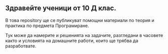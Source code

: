 ## Здравейте ученици от 10 Д клас.

В това repository ще се публикуват помощни материали по теория и практика по предмета Програмиране.

Тук може да намерите и решенията на задачите, разгледани в часовете както и условията на домашните работи, които ще
трябва да разработвате.
